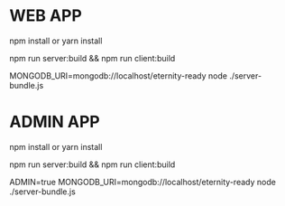 # WEB APP

npm install or yarn install

npm run server:build && npm run client:build

MONGODB_URI=mongodb://localhost/eternity-ready node ./server-bundle.js

# ADMIN APP

npm install or yarn install

npm run server:build && npm run client:build

ADMIN=true MONGODB_URI=mongodb://localhost/eternity-ready node ./server-bundle.js
